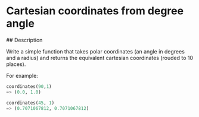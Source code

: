 # Cartesian coordinates from degree angle

## Description

Write a simple function that takes polar coordinates (an angle in degrees and a radius) and returns the equivalent cartesian coordinates (rouded to 10 places).

For example:

```python
coordinates(90,1)
=> (0.0, 1.0)

coordinates(45, 1)
=> (0.7071067812, 0.7071067812)
```
